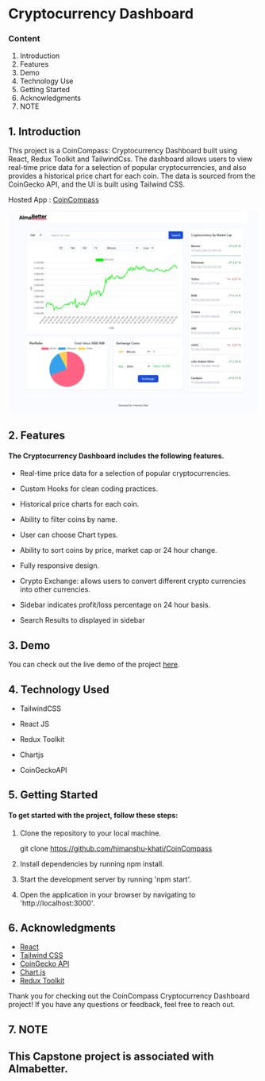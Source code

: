 # Cryptocurrency Dashboard

### Content

1. Introduction
2. Features
3. Demo
4. Technology Use
5. Getting Started
6. Acknowledgments
7. NOTE

## 1. Introduction

This project is a CoinCompass: Cryptocurrency Dashboard built using React, Redux Toolkit and TailwindCss. The dashboard allows users to view real-time price data for a selection of popular cryptocurrencies, and also provides a historical price chart for each coin. The data is sourced from the CoinGecko API, and the UI is built using Tailwind CSS.

Hosted App : [CoinCompass](https://coincompass.web.app)

![ss-crypto dashboard](./public/scrnli_2_8_2024_2-59-27%20PM.png)

## 2. Features

#### The Cryptocurrency Dashboard includes the following features.

- Real-time price data for a selection of popular cryptocurrencies.

- Custom Hooks for clean coding practices.

- Historical price charts for each coin.

- Ability to filter coins by name.

- User can choose Chart types.

- Ability to sort coins by price, market cap or 24 hour change.

- Fully responsive design.

- Crypto Exchange: allows users to convert different crypto currencies into other currencies.

- Sidebar indicates profit/loss percentage on 24 hour basis.

- Search Results to displayed in sidebar

## 3. Demo

You can check out the live demo of the project [here](https://coincompass.web.app).

## 4. Technology Used

- TailwindCSS

- React JS

- Redux Toolkit

- Chartjs

- CoinGeckoAPI

## 5. Getting Started

#### To get started with the project, follow these steps:

1. Clone the repository to your local machine.

   git clone https://github.com/himanshu-khati/CoinCompass

2. Install dependencies by running npm install.

3. Start the development server by running 'npm start'.

4. Open the application in your browser by navigating to 'http://localhost:3000'.

## 6. Acknowledgments

- [React](https://reactjs.org/)
- [Tailwind CSS](https://tailwindcss.com/)
- [CoinGecko API](https://www.coingecko.com/en/api)
- [Chart.js](https://www.chartjs.org/)
- [Redux Toolkit](https://redux-toolkit.js.org/)

Thank you for checking out the CoinCompass Cryptocurrency Dashboard project! If you have any questions or feedback, feel free to reach out.

## 7. NOTE

## This Capstone project is associated with Almabetter.
